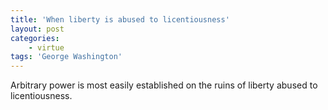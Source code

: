 ```yaml
---
title: 'When liberty is abused to licentiousness'
layout: post
categories:
    - virtue
tags: 'George Washington'
---
```


Arbitrary power is most easily established on the ruins of liberty abused to licentiousness.